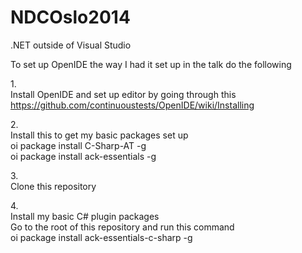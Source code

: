 NDCOslo2014
===========

.NET outside of Visual Studio

To set up OpenIDE the way I had it set up in the talk do the following

1.<br>
Install OpenIDE and set up editor by going through this<br>
https://github.com/continuoustests/OpenIDE/wiki/Installing

2.<br>
Install this to get my basic packages set up<br>
oi package install C-Sharp-AT -g<br>
oi package install ack-essentials -g

3.<br>
Clone this repository

4.<br>
Install my basic C# plugin packages<br>
Go to the root of this repository and run this command<br>
oi package install ack-essentials-c-sharp -g

